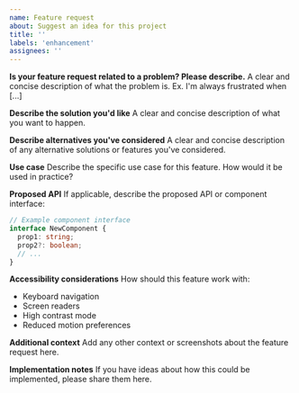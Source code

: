 ```yaml
---
name: Feature request
about: Suggest an idea for this project
title: ''
labels: 'enhancement'
assignees: ''
---
```


**Is your feature request related to a problem? Please describe.**
A clear and concise description of what the problem is. Ex. I'm always frustrated when [...]

**Describe the solution you'd like**
A clear and concise description of what you want to happen.

**Describe alternatives you've considered**
A clear and concise description of any alternative solutions or features you've considered.

**Use case**
Describe the specific use case for this feature. How would it be used in practice?

**Proposed API**
If applicable, describe the proposed API or component interface:

```typescript
// Example component interface
interface NewComponent {
  prop1: string;
  prop2?: boolean;
  // ...
}
```

**Accessibility considerations**
How should this feature work with:
- Keyboard navigation
- Screen readers
- High contrast mode
- Reduced motion preferences

**Additional context**
Add any other context or screenshots about the feature request here.

**Implementation notes**
If you have ideas about how this could be implemented, please share them here.
